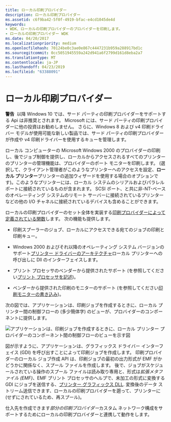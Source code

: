 ```yaml
---
title: ローカル印刷プロバイダー
description: ローカル印刷プロバイダー
ms.assetid: c6f9ba42-5f0f-4919-bfac-e4cd1045de4d
keywords:
- WDK、ローカルの印刷プロバイダーのプロバイダーを印刷します。
- ローカルの印刷プロバイダー WDK
ms.date: 04/20/2017
ms.localizationpriority: medium
ms.openlocfilehash: 70124be0c3ae0e867c4447231b959a288917bd1c
ms.sourcegitcommit: 0cc5051945559a242d941a6f2799d161d8eba2a7
ms.translationtype: MT
ms.contentlocale: ja-JP
ms.lasthandoff: 04/23/2019
ms.locfileid: "63388091"
---
```

# <a name="local-print-provider"></a>ローカル印刷プロバイダー





**警告**  以降 Windows 10 では、サード パーティの印刷プロバイダーをサポートする Api は非推奨とされます。 Microsoft には、サード パーティの印刷プロバイダーに他の投資はお勧めしません。 さらに、Windows 8 および v4 印刷ドライバー モデルが使用可能な新しい製品では、サード パーティの印刷プロバイダーが作成や v4 印刷ドライバーを使用するキューを管理します。

 

ローカル コンピューターの Microsoft Windows 2000 のプロバイダーの印刷し、後でジョブ制御を提供し、ローカルからアクセスされるすべてのプリンターのプリンターの管理機能は、プロバイダーのポート モニターを印刷します。 (選択して、クライアント管理者がこのようなプリンターへのアクセスを設定、**ローカル プリンター**プリンターの追加ウィザードを使用する場合のオプションです)。このようなプリンターには、ローカル システムのシリアルおよびパラレル ポートに接続されているものが含まれます。 SCSI ポート、と共に非-NT-ベースのオペレーティング システムのリモート サーバーに接続されているプリンターなどの他の I/O チャネルに接続されているデバイスも含めることができます。

ローカルの印刷プロバイダーのセット全体を実装する[印刷プロバイダーによって定義されている関数](functions-defined-by-print-providers.md)します。 次の機能も提供します。

-   印刷スプーラーのジョブ、ローカルにアクセスできる宛てのジョブの印刷と印刷キュー。

-   Windows 2000 およびそれ以降のオペレーティング システム バージョンのサポート[プリンター ドライバーのアーキテクチャ](printer-driver-architecture.md)ローカル プリンターへの呼び出しに Dll のインターフェイスします。

-   プリント プロセッサのベンダーから提供されたサポート (を参照してください[プリント プロセッサを記述](writing-a-print-processor.md))。

-   ベンダーから提供された印刷のモニターのサポート (を参照してください[印刷モニターの書き込み](writing-a-print-monitor.md))。

次の図では、アプリケーションは、印刷ジョブを作成するときに、ローカル プリンター間の制御フローの (多少簡体字) のビューが、プロバイダーのコンポーネントに提供します。

![アプリケーションは、印刷ジョブを作成するときに、ローカル プリンター プロバイダーのコンポーネント間の制御フローのビューを示す図](images/contflow.png)

図が示すように、アプリケーションは、グラフィックス ドライバー インターフェイス (GDI) を呼び出すことによって印刷ジョブを作成します。 印刷プロバイダーのローカル ジョブ作成 API は、印刷ジョブの最初の出力形式が EMF がかどうかに関係なく、スプール ファイルを作成します。 後で、ジョブがスケジュールされている操作のスプール ファイルは読み取り専用と、形式は*拡張メタファイル (EMF)*、EMF プリント プロセッサのヘルプで、未加工の形式に変換する GDI にジョブを送信する、[プリンター グラフィックス DLL](printer-graphics-dll.md). 変換後のデータ ストリーム送信できます、ローカルの印刷プロバイダーを遡って、プリンターに (せずにされているため、再スプール)。

仕入先を作成できます*部分の印刷プロバイダー*カスタム ネットワーク構成をサポートするためにローカルの印刷プロバイダーと連携して動作をします。

 

 




